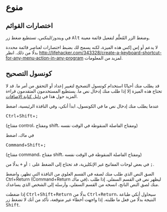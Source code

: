 # منوع

<!-- toc -->

## اختصارات القوائم

في ويندوز/لينكس، تستطيع ضغط زر <kbd>Alt</kbd> وضغط الزر المُعلَّم لتفعيل قائمة معينة.

لا  يدعم أو إس إكس هذه الميزة، لكنه يسمح لك بضبط اختصارات لعناصر قائمة محددة بدلًا من ذلك.
انظر <http://lifehacker.com/343328/create-a-keyboard-shortcut-for-any-menu-action-in-any-program>
لمزيد من المعلومات.

## كونسول التصحيح

قد يطلب منك أحيانًا استخدام كونسول التصحيح لتغيير إعداد أو التحقق من أمر ما.
قد لا تحتاج هذه الميزة إلا إذا طلب منك إدخال نص ما. يستطيع المستخدمون المتقدمون
قراءة المزيد حول هذا في [دليل كتابة الإضافات](https://addon-docs.ankiweb.net/features-and-debugging.html#debugging).

عندما يطلب منك إدخال نص ما في الكونسول، ابدأ أنكي، وفي النافذة الرئيسية، اضغط

<span dir="ltr"> <kbd>Ctrl</kbd>+<kbd>Shift</kbd>+<kbd>;</kbd></span>

(مفتاح control، ومفتاح shift، ومفتاح الفاصلة المنقوطة في الوقت نفسه)

في ماك، اضغط

<span dir="ltr"> <kbd>Command</kbd>+<kbd>Shift</kbd>+<kbd>;</kbd></span>

(مفتاح command، مفتاح shift، ومفتاح الفاصلة المنقوطة في الوقت نفسه)

في بعض لوحات المفاتيح غير الإنكليزية، قد تحتاج إلى الضغط على <kbd>:</kbd> أو <kbd>+</kbd> بدلًا من <kbd>;</kbd>.

الصق النص الذي طلب منك لصقه في القسم العلوي من النافذة التي تظهر، واضغط Ctrl+Return
(Command+Return في ماك)، ليظهر نص في القسم السفلي. إذا طلب منك لصق النص الناتج،
انسخه من القسم السفلي، وأرسله إلى الشخص الذي يساعدك.

إذا ضغطت <kbd>Ctrl</kbd>+<kbd>Shift</kbd>+<kbd>Return</kbd> بدلًا من <kbd>Ctrl</kbd>+<kbd>Return</kbd>، سيحاول أنكي طباعة النتيجة
بدلًا من فعل ما طلبته. إذا واجهت أخطاء غير متوقعة، تأكد من أنك لا تضغط زر <kbd>Shift</kbd>.
